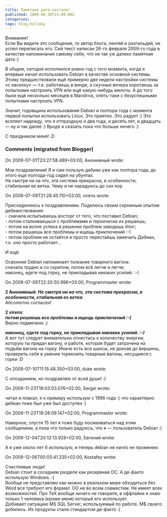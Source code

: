 ```yaml
---
title: Памятная дата настала!
published: 2009-06-30T21:00:00Z
categories: 
tags: blog,holiday
---
```


Внимание!<br/>
Если Вы видите это сообщение, то автор блога, лентяй и разгильдяй, не успел переписать его. Сей текст написан 26-го февраля 2009-го года в качестве напоминания самому себе, что не так уж далеко памятная дата :)

В общем, сегодня исполнился ровно год с того момента, когда я впервые начал использовать Debian в качестве основной системы. Этому предшествовали ещё примерно две недели настройки системы «с наскоку» — т.е. работаешь в винде, а скучные вечера коротаешь за попытками настроить VPN или ещё какую-нибудь мелочь. А до того были ещё несколько месяцев в Mandriva, опять-таки с безуспешными попытками настроить VPN.

Значит, годовщина использования Debian и полтора года с момента первой попытки использовать Linux. Это приятно. Это радует :) Это вселяет надежду, что я отпраздную и два года, и десять лет, и двадцать — ну и так далее :)
Вроде и сказать пока что больше нечего :)

С праздником меня! :D

<h3 id='hakyll-convert-comments-title'>Comments (migrated from Blogger)</h3>
<div class='hakyll-convert-comment'>
<p class='hakyll-convert-comment-date'>On 2009-07-01T23:27:58.489+03:00, Анонимный wrote:</p>
<p class='hakyll-convert-comment-body'>
Мои поздравления! Я и сам пользую дебиан уже как полтора года, до этого еще полгода-год сидел на убунтах.<br/>
Не смотря ни на что, эта система прекрасна, в особенности, стабильная ее ветка. Чему и не нарадуюсь до сих пор
</p>
</div>

<div class='hakyll-convert-comment'>
<p class='hakyll-convert-comment-date'>On 2009-07-09T21:28:45.110+03:00, virens wrote:</p>
<p class='hakyll-convert-comment-body'>
Присоединяюсь к поздравлениям. Поделюсь своим скромным опытом дебианствования:<br/>
- сначала испытываешь восторг от того, что поставил Debian;<br/>
- потом сталкиваешься с проблемами и героически их решаешь;<br/>
- потом на волне успеха в решении проблем заводишь блог;<br/>
- потом решаешь все проблемы и ищещь приключений :-)<br/>
- потом проблем не остаётся и просто перестаёшь замечать Дебиан, т.к. оно просто работает...

И ещё:

Освоение Debian напоминает толкание товарного вагона:<br/>
сначала трудно и со скрипом, потом всё легче и легче;<br/>
наконец, едете под горку, не прикладывая никаких усилий. :-)
</p>
</div>

<div class='hakyll-convert-comment'>
<p class='hakyll-convert-comment-date'>On 2009-07-09T22:20:50.996+03:00, Programmaster wrote:</p>
<p class='hakyll-convert-comment-body'>
<b>2 Анонимный</b>:
<b><i>Не смотря ни на что, эта система прекрасна, в особенности, стабильная ее ветка.</i></b><br/>
Абсолютно согласен!

<b>2 virens</b>:<br/>
<b><i>потом решаешь все проблемы и ищещь приключений :-)</i></b><br/>
Верно подмечено :)

<b><i>наконец, едете под горку, не прикладывая никаких усилий. :-)</i></b><br/>
А вот тут следует внимательно отнестись к количеству энергии, которую ты придал вагону, и работе, которая будет затрачена на подъём вагона на горку. Иначе есть все шансы, не доехав до вершины, проверить себя в умении тормозить товарные вагоны, несущиеся с горки :D
</p>
</div>

<div class='hakyll-convert-comment'>
<p class='hakyll-convert-comment-date'>On 2009-07-10T11:15:48.350+03:00, duke wrote:</p>
<p class='hakyll-convert-comment-body'>
С опозданием, но поздравляю от всей души! :)
</p>
</div>

<div class='hakyll-convert-comment'>
<p class='hakyll-convert-comment-date'>On 2009-11-23T19:03:03.076+02:00, Sergei wrote:</p>
<p class='hakyll-convert-comment-body'>
читал и плакал, я к примеру использую с 1996 года :) что характерно дебиан тоже был уже был доступен :)
</p>
</div>

<div class='hakyll-convert-comment'>
<p class='hakyll-convert-comment-date'>On 2009-11-23T19:28:09.147+02:00, Programmaster wrote:</p>
<p class='hakyll-convert-comment-body'>
Наверное, спустя 15 лет я тоже буду посмеиваться над этим сообщением, а пока что только радуюсь, что я — пользователь Debian :)
</p>
</div>

<div class='hakyll-convert-comment'>
<p class='hakyll-convert-comment-date'>On 2009-12-04T20:12:13.928+02:00, Евгений wrote:</p>
<p class='hakyll-convert-comment-body'>
А я уже около лет 6 использую, и теперь debian не начто не променяю
</p>
</div>

<div class='hakyll-convert-comment'>
<p class='hakyll-convert-comment-date'>On 2009-12-06T00:03:41.335+02:00, Kostafey wrote:</p>
<p class='hakyll-convert-comment-body'>
Счастливые люди!<br/>
Debian стоит в соседнем разделе как резервная ОС. А де-факто использую Windows. :(<br/>
Вообще не представляю как можно в реальном мире обходиться без Word все требуют его формат. ОО не во всем совместим. Не имеет всех возможностей. Про TeX вообще ничего не говорите, в оффлайне я знаю только 1 человека (кроме меня) который его использует.<br/>
Добивает ситуацию MS SQL Server, используемый по работе. M$ своего добились. Их продукты стали стандартом де-факто :(
</p>
</div>




